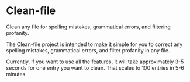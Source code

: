 # Clean-file
Clean any file for spelling mistakes, grammatical errors, and filtering profanity. 

The Clean-file project is intended to make it simple for you to correct any spelling mistakes, grammatical errors, and filter profanity in any file. 

Currently, if you want to use all the features, it will take approximately 3-5 seconds for one entry you want to clean.
That scales to 100 entries in 5-6 minutes.  
